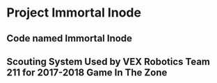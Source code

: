 # Project Immortal Inode
## Code named Immortal Inode
## Scouting System Used by VEX Robotics Team 211 for 2017-2018 Game In The Zone
